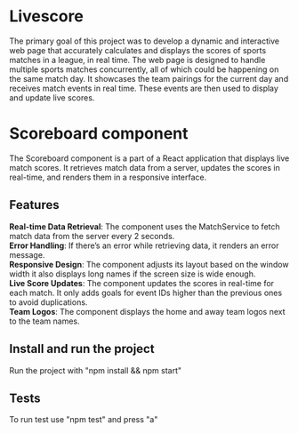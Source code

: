 # Livescore
The primary goal of this project was to develop a dynamic and interactive web page that accurately calculates and displays the scores of sports matches in a league, in real time.
The web page is designed to handle multiple sports matches concurrently, all of which could be happening on the same match day. It showcases the team pairings for the current day and receives match events in real time. 
These events are then used to display and update live scores.

# Scoreboard component
The Scoreboard component is a part of a React application that displays live match scores. It retrieves match data from a server, updates the scores in real-time, and renders them in a responsive interface.

## Features
<b>Real-time Data Retrieval</b>: The component uses the MatchService to fetch match data from the server every 2 seconds.  
<b>Error Handling</b>: If there’s an error while retrieving data, it renders an error message.  
<b>Responsive Design</b>: The component adjusts its layout based on the window width it also displays long names if the screen size is wide enough.  
<b>Live Score Updates</b>: The component updates the scores in real-time for each match. It only adds goals for event IDs higher than the previous ones to avoid duplications.  
<b>Team Logos</b>: The component displays the home and away team logos next to the team names.  

## Install and run the project
Run the project with "npm install && npm start"

## Tests
To run test use "npm test" and press "a"